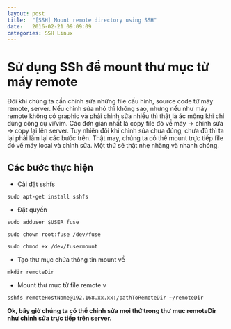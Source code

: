 ```yaml
---
layout: post
title:  "[SSH] Mount remote directory using SSH"
date:   2016-02-21 09:09:09
categories: SSH Linux
---
```


# Sử dụng SSh để mount thư mục từ máy remote
Đôi khi chúng ta cần chỉnh sửa những file cấu hình, source code từ máy remote, server. Nếu chỉnh sửa nhỏ thì không sao, nhưng nếu như máy remote không có graphic và phải chỉnh sửa nhiều thì thật là ác mộng khi chỉ dùng công cụ vi/vim. Các đơn giản nhất là copy file đó về máy -> chỉnh sửa -> copy lại lên server. Tuy nhiên đôi khi chỉnh sửa chưa đúng, chưa đủ thì ta lại phải làm lại các bước trên. Thật may, chúng ta có thể mount trực tiếp file đó về máy local và chỉnh sửa. Một thứ sẽ thật nhẹ nhàng và nhanh chóng.

## Các bước thực hiện 

* Cài đặt sshfs
```
sudo apt-get install sshfs
```

* Đặt quyền 
```
sudo adduser $USER fuse

sudo chown root:fuse /dev/fuse

sudo chmod +x /dev/fusermount
```

* Tạo thư mục chứa thông tin mount về 
```
mkdir remoteDir
```

* Mount thư mục từ file remote v
```
sshfs remoteHostName@192.168.xx.xx:/pathToRemoteDir ~/remoteDir
```

**Ok, bây giờ chúng ta có thể chỉnh sửa mọi thứ trong thư mục remoteDir như chỉnh sửa trực tiếp trên server.**
